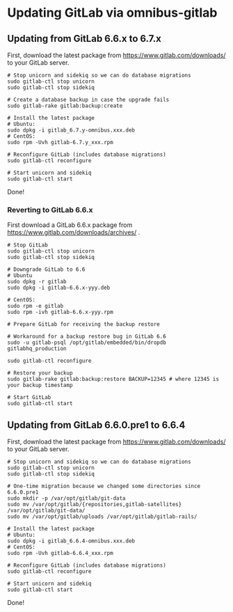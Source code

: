 # Updating GitLab via omnibus-gitlab

## Updating from GitLab 6.6.x to 6.7.x

First, download the latest package from https://www.gitlab.com/downloads/ to your GitLab server.

```shell
# Stop unicorn and sidekiq so we can do database migrations
sudo gitlab-ctl stop unicorn
sudo gitlab-ctl stop sidekiq

# Create a database backup in case the upgrade fails
sudo gitlab-rake gitlab:backup:create

# Install the latest package
# Ubuntu:
sudo dpkg -i gitlab_6.7.y-omnibus.xxx.deb
# CentOS:
sudo rpm -Uvh gitlab-6.7.y_xxx.rpm

# Reconfigure GitLab (includes database migrations)
sudo gitlab-ctl reconfigure

# Start unicorn and sidekiq
sudo gitlab-ctl start
```

Done!

### Reverting to GitLab 6.6.x

First download a GitLab 6.6.x package from https://www.gitlab.com/downloads/archives/ .

```
# Stop GitLab
sudo gitlab-ctl stop unicorn
sudo gitlab-ctl stop sidekiq

# Downgrade GitLab to 6.6
# Ubuntu
sudo dpkg -r gitlab
sudo dpkg -i gitlab-6.6.x-yyy.deb

# CentOS:
sudo rpm -e gitlab
sudo rpm -ivh gitlab-6.6.x-yyy.rpm

# Prepare GitLab for receiving the backup restore

# Workaround for a backup restore bug in GitLab 6.6
sudo -u gitlab-psql /opt/gitlab/embedded/bin/dropdb gitlabhq_production

sudo gitlab-ctl reconfigure

# Restore your backup
sudo gitlab-rake gitlab:backup:restore BACKUP=12345 # where 12345 is your backup timestamp

# Start GitLab
sudo gitlab-ctl start
```

## Updating from GitLab 6.6.0.pre1 to 6.6.4

First, download the latest package from https://www.gitlab.com/downloads/ to your GitLab server.

```shell
# Stop unicorn and sidekiq so we can do database migrations
sudo gitlab-ctl stop unicorn
sudo gitlab-ctl stop sidekiq

# One-time migration because we changed some directories since 6.6.0.pre1
sudo mkdir -p /var/opt/gitlab/git-data
sudo mv /var/opt/gitlab/{repositories,gitlab-satellites} /var/opt/gitlab/git-data/
sudo mv /var/opt/gitlab/uploads /var/opt/gitlab/gitlab-rails/

# Install the latest package
# Ubuntu:
sudo dpkg -i gitlab_6.6.4-omnibus.xxx.deb
# CentOS:
sudo rpm -Uvh gitlab-6.6.4_xxx.rpm 

# Reconfigure GitLab (includes database migrations)
sudo gitlab-ctl reconfigure

# Start unicorn and sidekiq
sudo gitlab-ctl start
```

Done!
